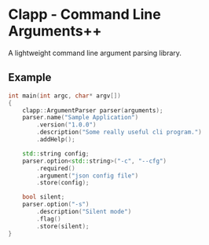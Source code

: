 # Clapp - Command Line Arguments++
A lightweight command line argument parsing library.

## Example
```cpp
int main(int argc, char* argv[])
{
    clapp::ArgumentParser parser(arguments);
    parser.name("Sample Application")
        .version("1.0.0")
        .description("Some really useful cli program.")
        .addHelp();

    std::string config;
    parser.option<std::string>("-c", "--cfg")
        .required()
        .argument("json config file")
        .store(config);

    bool silent;
    parser.option("-s")
        .description("Silent mode")
        .flag()
        .store(silent);
}
```